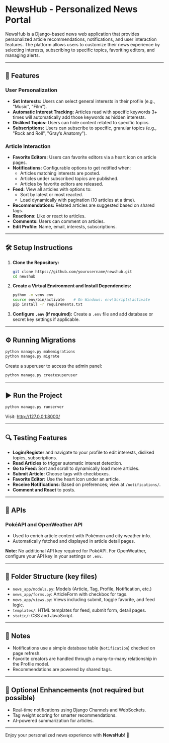 
# NewsHub - Personalized News Portal

NewsHub is a Django-based news web application that provides personalized article recommendations, notifications, and user interaction features. The platform allows users to customize their news experience by selecting interests, subscribing to specific topics, favoriting editors, and managing alerts.

---

## 🚀 Features

### User Personalization

- **Set Interests:** Users can select general interests in their profile (e.g., "Music", "Film").
- **Automatic Interest Tracking:** Articles read with specific keywords 3+ times will automatically add those keywords as hidden interests.
- **Disliked Topics:** Users can hide content related to specific topics.
- **Subscriptions:** Users can subscribe to specific, granular topics (e.g., "Rock and Roll", "Gray’s Anatomy").

### Article Interaction

- **Favorite Editors:** Users can favorite editors via a heart icon on article pages.
- **Notifications:** Configurable options to get notified when:
  - Articles matching interests are posted.
  - Articles under subscribed topics are published.
  - Articles by favorite editors are released.
- **Feed:** View all articles with options to:
  - Sort by latest or most reacted.
  - Load dynamically with pagination (10 articles at a time).
- **Recommendations:** Related articles are suggested based on shared tags.
- **Reactions:** Like or react to articles.
- **Comments:** Users can comment on articles.
- **Edit Profile:** Name, email, interests, subscriptions.

---

## 🛠️ Setup Instructions

1. **Clone the Repository:**
   ```bash
   git clone https://github.com/yourusername/newshub.git
   cd newshub
   ```

2. **Create a Virtual Environment and Install Dependencies:**
   ```bash
   python -m venv env
   source env/bin/activate    # On Windows: env\Scripts\activate
   pip install -r requirements.txt
   ```

3. **Configure `.env` (if required):**
   Create a `.env` file and add database or secret key settings if applicable.

---

## ⚙️ Running Migrations

```bash
python manage.py makemigrations
python manage.py migrate
```

Create a superuser to access the admin panel:

```bash
python manage.py createsuperuser
```

---

## ▶️ Run the Project

```bash
python manage.py runserver
```

Visit: http://127.0.0.1:8000/

---

## 🔍 Testing Features

- **Login/Register** and navigate to your profile to edit interests, disliked topics, subscriptions.
- **Read Articles** to trigger automatic interest detection.
- **Go to Feed:** Sort and scroll to dynamically load more articles.
- **Submit Article:** Choose tags with checkboxes.
- **Favorite Editor:** Use the heart icon under an article.
- **Receive Notifications:** Based on preferences; view at `/notifications/`.
- **Comment and React** to posts.

---

## 🔌 APIs

### PokéAPI and OpenWeather API
- Used to enrich article content with Pokémon and city weather info.
- Automatically fetched and displayed in article detail pages.

**Note:** No additional API key required for PokéAPI. For OpenWeather, configure your API key in your settings or `.env`.

---

## 📁 Folder Structure (key files)
- `news_app/models.py`: Models (Article, Tag, Profile, Notification, etc.)
- `news_app/forms.py`: ArticleForm with checkbox for tags.
- `news_app/views.py`: Views including submit, toggle favorite, and feed logic.
- `templates/`: HTML templates for feed, submit form, detail pages.
- `static/`: CSS and JavaScript.

---

## 📩 Notes

- Notifications use a simple database table (`Notification`) checked on page refresh.
- Favorite creators are handled through a many-to-many relationship in the Profile model.
- Recommendations are powered by shared tags.

---

## 🧪 Optional Enhancements (not required but possible)
- Real-time notifications using Django Channels and WebSockets.
- Tag weight scoring for smarter recommendations.
- AI-powered summarization for articles.

---

Enjoy your personalized news experience with **NewsHub**! 🎉

